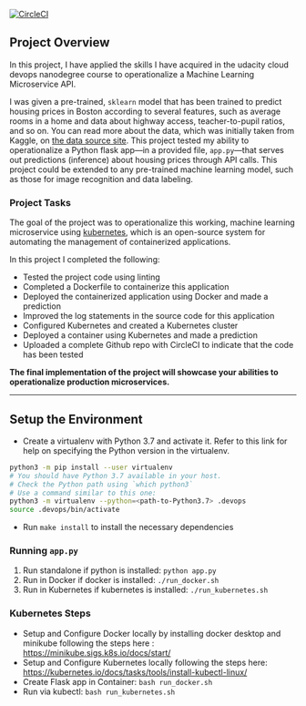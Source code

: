<!-- <include a CircleCI status badge, here> -->
[![CircleCI](https://dl.circleci.com/status-badge/img/gh/swaydevstan/udacity-microservicesML-project/tree/main.svg?style=shield)](https://dl.circleci.com/status-badge/redirect/gh/swaydevstan/udacity-microservicesML-project/tree/main)
## Project Overview

In this project, I have applied the skills I have acquired in the udacity cloud devops nanodegree course to operationalize a Machine Learning Microservice API. 

I was given a pre-trained, `sklearn` model that has been trained to predict housing prices in Boston according to several features, such as average rooms in a home and data about highway access, teacher-to-pupil ratios, and so on. You can read more about the data, which was initially taken from Kaggle, on [the data source site](https://www.kaggle.com/c/boston-housing). This project tested my ability to operationalize a Python flask app—in a provided file, `app.py`—that serves out predictions (inference) about housing prices through API calls. This project could be extended to any pre-trained machine learning model, such as those for image recognition and data labeling.

### Project Tasks

The goal of the project was to operationalize this working, machine learning microservice using [kubernetes](https://kubernetes.io/), which is an open-source system for automating the management of containerized applications. 

In this project I completed the following:
* Tested the project code using linting
* Completed a Dockerfile to containerize this application
* Deployed the containerized application using Docker and made a prediction
* Improved the log statements in the source code for this application
* Configured Kubernetes and created a Kubernetes cluster
* Deployed a container using Kubernetes and made a prediction
* Uploaded a complete Github repo with CircleCI to indicate that the code has been tested

<!-- You can find a detailed [project rubric, here](https://review.udacity.com/#!/rubrics/2576/view). -->

**The final implementation of the project will showcase your abilities to operationalize production microservices.**

---

## Setup the Environment

* Create a virtualenv with Python 3.7 and activate it. Refer to this link for help on specifying the Python version in the virtualenv. 
```bash
python3 -m pip install --user virtualenv
# You should have Python 3.7 available in your host. 
# Check the Python path using `which python3`
# Use a command similar to this one:
python3 -m virtualenv --python=<path-to-Python3.7> .devops
source .devops/bin/activate
```
* Run `make install` to install the necessary dependencies

### Running `app.py`

1. Run standalone if python is installed:  `python app.py`
2. Run in Docker if docker is installed:  `./run_docker.sh`
3. Run in Kubernetes if kubernetes is installed:  `./run_kubernetes.sh`

### Kubernetes Steps

* Setup and Configure Docker locally by installing docker desktop and minikube following the steps here : https://minikube.sigs.k8s.io/docs/start/
* Setup and Configure Kubernetes locally following the steps here: https://kubernetes.io/docs/tasks/tools/install-kubectl-linux/
* Create Flask app in Container: `bash run_docker.sh`
* Run via kubectl: `bash run_kubernetes.sh`
